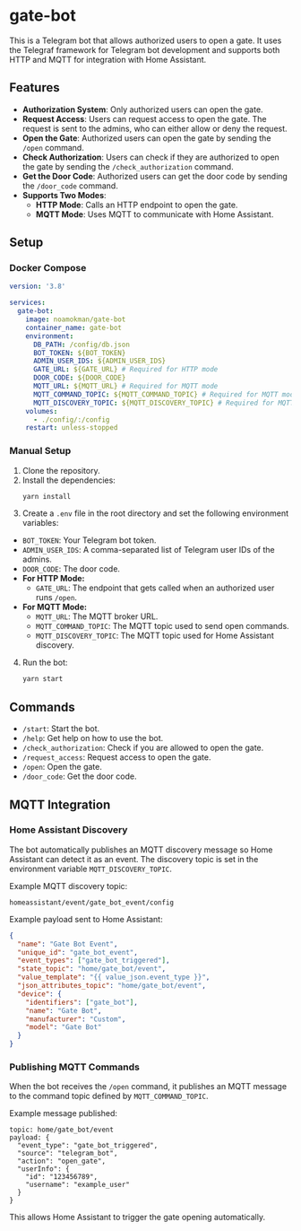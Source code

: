 # gate-bot

This is a Telegram bot that allows authorized users to open a gate. It uses the Telegraf framework for Telegram bot development and supports both HTTP and MQTT for integration with Home Assistant.

## Features

- **Authorization System**: Only authorized users can open the gate.
- **Request Access**: Users can request access to open the gate. The request is sent to the admins, who can either allow or deny the request.
- **Open the Gate**: Authorized users can open the gate by sending the `/open` command.
- **Check Authorization**: Users can check if they are authorized to open the gate by sending the `/check_authorization` command.
- **Get the Door Code**: Authorized users can get the door code by sending the `/door_code` command.
- **Supports Two Modes**:
  - **HTTP Mode**: Calls an HTTP endpoint to open the gate.
  - **MQTT Mode**: Uses MQTT to communicate with Home Assistant.

## Setup

### Docker Compose

```yml
version: '3.8'

services:
  gate-bot:
    image: noamokman/gate-bot
    container_name: gate-bot
    environment:
      DB_PATH: /config/db.json
      BOT_TOKEN: ${BOT_TOKEN}
      ADMIN_USER_IDS: ${ADMIN_USER_IDS}
      GATE_URL: ${GATE_URL} # Required for HTTP mode
      DOOR_CODE: ${DOOR_CODE}
      MQTT_URL: ${MQTT_URL} # Required for MQTT mode
      MQTT_COMMAND_TOPIC: ${MQTT_COMMAND_TOPIC} # Required for MQTT mode
      MQTT_DISCOVERY_TOPIC: ${MQTT_DISCOVERY_TOPIC} # Required for MQTT mode
    volumes:
      - ./config/:/config
    restart: unless-stopped
```

### Manual Setup

1. Clone the repository.
2. Install the dependencies:
   ```sh
   yarn install
   ```
3. Create a `.env` file in the root directory and set the following environment variables:

- `BOT_TOKEN`: Your Telegram bot token.
- `ADMIN_USER_IDS`: A comma-separated list of Telegram user IDs of the admins.
- `DOOR_CODE`: The door code.
- **For HTTP Mode:**
  - `GATE_URL`: The endpoint that gets called when an authorized user runs `/open`.
- **For MQTT Mode:**
  - `MQTT_URL`: The MQTT broker URL.
  - `MQTT_COMMAND_TOPIC`: The MQTT topic used to send open commands.
  - `MQTT_DISCOVERY_TOPIC`: The MQTT topic used for Home Assistant discovery.

4. Run the bot:
   ```sh
   yarn start
   ```

## Commands

- `/start`: Start the bot.
- `/help`: Get help on how to use the bot.
- `/check_authorization`: Check if you are allowed to open the gate.
- `/request_access`: Request access to open the gate.
- `/open`: Open the gate.
- `/door_code`: Get the door code.

## MQTT Integration

### **Home Assistant Discovery**

The bot automatically publishes an MQTT discovery message so Home Assistant can detect it as an event. The discovery topic is set in the environment variable `MQTT_DISCOVERY_TOPIC`.

Example MQTT discovery topic:

```
homeassistant/event/gate_bot_event/config
```

Example payload sent to Home Assistant:

```json
{
  "name": "Gate Bot Event",
  "unique_id": "gate_bot_event",
  "event_types": ["gate_bot_triggered"],
  "state_topic": "home/gate_bot/event",
  "value_template": "{{ value_json.event_type }}",
  "json_attributes_topic": "home/gate_bot/event",
  "device": {
    "identifiers": ["gate_bot"],
    "name": "Gate Bot",
    "manufacturer": "Custom",
    "model": "Gate Bot"
  }
}
```

### **Publishing MQTT Commands**

When the bot receives the `/open` command, it publishes an MQTT message to the command topic defined by `MQTT_COMMAND_TOPIC`.

Example message published:

```
topic: home/gate_bot/event
payload: {
  "event_type": "gate_bot_triggered",
  "source": "telegram_bot",
  "action": "open_gate",
  "userInfo": {
    "id": "123456789",
    "username": "example_user"
  }
}
```

This allows Home Assistant to trigger the gate opening automatically.
